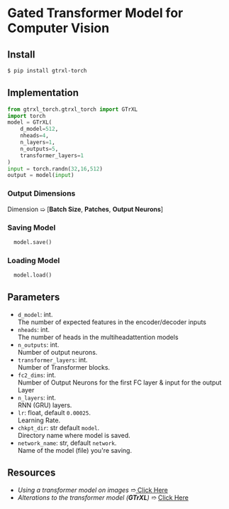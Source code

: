 # Gated Transformer Model for Computer Vision

## Install
```bash
$ pip install gtrxl-torch
```

## Implementation
```python
from gtrxl_torch.gtrxl_torch import GTrXL
import torch
model = GTrXL(
    d_model=512,
    nheads=4,
    n_layers=1,
    n_outputs=5,
    transformer_layers=1
)
input = torch.randn(32,16,512)
output = model(input)
```

### Output Dimensions
   Dimension ➯ [**Batch Size**, **Patches**, **Output Neurons**]
### Saving Model
```python
  model.save()
```
### Loading Model
```python
  model.load()
```

## Parameters
- `d_model`: int.  
The number of expected features in the encoder/decoder inputs
- `nheads`: int.  
The number of heads in the multiheadattention models 
- `n_outputs`: int.  
Number of output neurons.
- `transformer_layers`: int.  
Number of Transformer blocks.
- `fc2_dims`: int.  
Number of Output Neurons for the first FC layer & input for the output Layer
- `n_layers`: int.  
RNN (GRU) layers. 
- `lr`: float, default `0.00025`.  
Learning Rate. 
- `chkpt_dir`: str  default `model`.  
Directory name where model is saved.
- `network_name`: str, default `network`.  
Name of the model (file) you're saving.


## Resources
- *Using a transformer model on images* ➱[ Click Here](https://arxiv.org/abs/2010.11929)
- *Alterations to the transformer model (**GTrXL**)* ➱ [Click Here](https://arxiv.org/abs/1910.06764)

